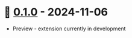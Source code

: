 # 🥳 [0.1.0](https://github.com/kenherring/multi-branch-checkout/releases/tag/0.1.0) - 2024-11-06

* Preview - extension currently in development

<!-- **Full Changelog**: [0.2.0...1.0.0](https://github.com/kenherring/multi-branch-checkout/compare/0.2.17...1.0.0) -->

